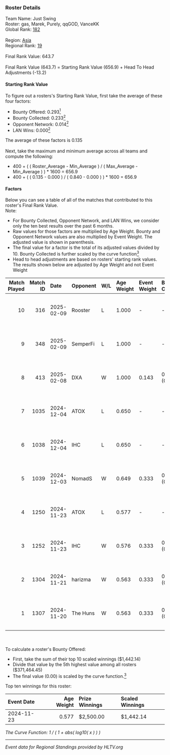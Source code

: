 ### Roster Details<br />
Team Name: Just Swing<br />
Roster: gas, Marek, Purely, qqGOD, VanceKK<br />
Global Rank: [182](../../standings_global_2025_02_24.md)<br />
<br />
Region: [Asia]( ../../standings_asia_2025_02_24.md)<br />
Regional Rank: [19]( ../../standings_asia_2025_02_24.md)<br />
<br />
Final Rank Value:  643.7<br />
<br />
Final Rank Value (643.7) = Starting Rank Value (656.9) + Head To Head Adjustments (-13.2)<br />

#### Starting Rank Value<br />
To figure out a rosters's Starting Rank Value, first take the average of these four factors:<br />
- Bounty Offered: 0.293[<sup>1</sup>](#table2)
- Bounty Collected: 0.233[<sup>2</sup>](#table1)
- Opponent Network: 0.014[<sup>2</sup>](#table1)
- LAN Wins: 0.000[<sup>2</sup>](#table1)

The average of these factors is 0.135<br />
<br />
Next, take the maximum and minimum average across all teams and compute the following:<br />
- 400 + ( ( Roster_Average - Min_Average ) / ( Max_Average - Min_Average ) ) * 1600 = 656.9
- 400 + ( ( 0.135 - 0.000 ) / ( 0.840 - 0.000 ) ) * 1600 = 656.9


#### Factors<br />
Below you can see a table of all of the matches that contributed to this roster's Final Rank Value.<br />
Note:<br />

- For Bounty Collected, Opponent Network, and LAN Wins, we consider only the ten best results over the past 6 months.
- Raw values for those factors are multiplied by Age Weight. Bounty and Opponent Network values are also multiplied by Event Weight. The adjusted value is shown in parenthesis.
- The final value for a factor is the total of its adjusted values divided by 10. Bounty Collected is further scaled by the curve function[<sup>3</sup>](#curveFunction)
- Head to head adjustments are based on rosters' starting rank values. The results shown below are adjusted by Age Weight and not Event Weight
<span id="table1"></span><br />


| Match Played | Match ID | Date       | Opponent | W/L | Age Weight | Event Weight | Bounty Collected | Opponent Network | LAN Wins  | H2H Adj. | Roster                             |
| -: | -: | :- | :- | :- | :- | :- | :- | :- | :- | -: | :- |
|           10 |      316 | 2025-02-09 | Rooster  | L   | 1.000      | -            | -                | -                | -         |   -16.63 | gas, Marek, Purely, qqGOD, VanceKK |
|            9 |      348 | 2025-02-09 | SemperFi | L   | 1.000      | -            | -                | -                | -         |   -21.03 | gas, Marek, Purely, qqGOD, VanceKK |
|            8 |      413 | 2025-02-08 | DXA      | W   | 1.000      | 0.143        | 0.000 (0.000)    | 0.000 (0.000)    | 0 (0.000) |     5.40 | gas, Marek, Purely, qqGOD, VanceKK |
|            7 |     1035 | 2024-12-04 | ATOX     | L   | 0.650      | -            | -                | -                | -         |    -2.97 | gas, Marek, Purely, qqGOD, VanceKK |
|            6 |     1038 | 2024-12-04 | IHC      | L   | 0.650      | -            | -                | -                | -         |    -9.92 | gas, Marek, Purely, qqGOD, VanceKK |
|            5 |     1039 | 2024-12-03 | NomadS   | W   | 0.649      | 0.333        | 0.000 (0.000)    | 0.000 (0.000)    | 0 (0.000) |     3.40 | gas, Marek, Purely, qqGOD, VanceKK |
|            4 |     1250 | 2024-11-23 | ATOX     | L   | 0.577      | -            | -                | -                | -         |    -2.58 | gas, Marek, Purely, qqGOD, VanceKK |
|            3 |     1252 | 2024-11-23 | IHC      | W   | 0.576      | 0.333        | 0.002 (0.000)    | 0.203 (0.039)    | 0 (0.000) |     9.10 | gas, Marek, Purely, qqGOD, VanceKK |
|            2 |     1304 | 2024-11-21 | harizma  | W   | 0.563      | 0.333        | 0.001 (0.000)    | 0.091 (0.017)    | 0 (0.000) |     8.51 | gas, Marek, Purely, qqGOD, VanceKK |
|            1 |     1307 | 2024-11-20 | The Huns | W   | 0.563      | 0.333        | 0.023 (0.004)    | 0.438 (0.082)    | 0 (0.000) |    13.49 | gas, Marek, Purely, qqGOD, VanceKK |

<br />
<span id="table2"></span><br />
To calculate a roster's Bounty Offered:<br />

- First, take the sum of their top 10 scaled winnings ($1,442.14)
- Divide that value by the 5th highest value among all rosters ($371,464.45)
- The final value (0.00) is scaled by the curve function.[<sup>3</sup>](#curveFunction)

Top ten winnings for this roster:<br />

| Event Date | Age Weight | Prize Winnings | Scaled Winnings |
| :- | -: | :- | :- |
| 2024-11-23 |      0.577 | $2,500.00      | $1,442.14       |


<span id="curveFunction"></span>_The Curve Function: 1 / ( 1 + abs( log10( x ) ) )_<br />

---
_Event data for Regional Standings provided by HLTV.org_<br />
